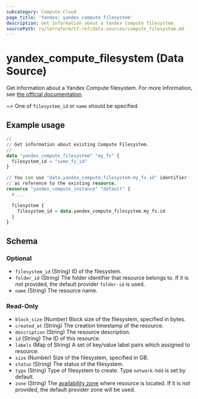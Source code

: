 ```yaml
---
subcategory: Compute Cloud
page_title: 'Yandex: yandex_compute_filesystem'
description: Get information about a Yandex Compute filesystem.
sourcePath: ru/terraform/tf-ref/data-sources/compute_filesystem.md
---
```


# yandex_compute_filesystem (Data Source)

Get information about a Yandex Compute filesystem. For more information, see [the official documentation](https://yandex.cloud/docs/compute/concepts/filesystem).

~> One of `filesystem_id` or `name` should be specified.

## Example usage

```terraform
//
// Get information about existing Compute Filesystem.
//
data "yandex_compute_filesystem" "my_fs" {
  filesystem_id = "some_fs_id"
}

// You can use "data.yandex_compute_filesystem.my_fs.id" identifier 
// as reference to the existing resource.
resource "yandex_compute_instance" "default" {
  # ...

  filesystem {
    filesystem_id = data.yandex_compute_filesystem.my_fs.id
  }
}
```

<!-- schema generated by tfplugindocs -->
## Schema

### Optional

- `filesystem_id` (String) ID of the filesystem.
- `folder_id` (String) The folder identifier that resource belongs to. If it is not provided, the default provider `folder-id` is used.
- `name` (String) The resource name.

### Read-Only

- `block_size` (Number) Block size of the filesystem, specified in bytes.
- `created_at` (String) The creation timestamp of the resource.
- `description` (String) The resource description.
- `id` (String) The ID of this resource.
- `labels` (Map of String) A set of key/value label pairs which assigned to resource.
- `size` (Number) Size of the filesystem, specified in GB.
- `status` (String) The status of the filesystem.
- `type` (String) Type of filesystem to create. Type `network-hdd` is set by default.
- `zone` (String) The [availability zone](https://yandex.cloud/docs/overview/concepts/geo-scope) where resource is located. If it is not provided, the default provider zone will be used.
